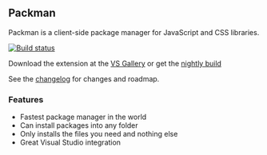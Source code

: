 ## Packman

Packman is a client-side package manager for JavaScript
and CSS libraries.

[![Build status](https://ci.appveyor.com/api/projects/status/kyk8vpst641r2n0r?svg=true)](https://ci.appveyor.com/project/madskristensen/webcompiler)

Download the extension at the
[VS Gallery](https://visualstudiogallery.msdn.microsoft.com/ce753d0f-f511-4b2b-93de-5cc50145dca6)
or get the
[nightly build](http://vsixgallery.com/extension/ce753d0f-f511-4b2b-93de-5cc50145dca6/)

See the
[changelog](CHANGELOG.md)
for changes and roadmap.

### Features

- Fastest package manager in the world
- Can install packages into any folder
- Only installs the files you need and nothing else
- Great Visual Studio integration
